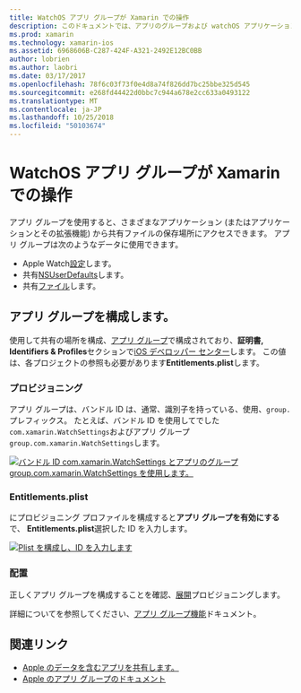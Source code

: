 ```yaml
---
title: WatchOS アプリ グループが Xamarin での操作
description: このドキュメントでは、アプリのグループおよび watchOS アプリケーションでの使用について説明します。 これには、要件、Entitlements.plist の考慮事項、およびデプロイのプロビジョニング アプリ グループを構成する方法について説明します。
ms.prod: xamarin
ms.technology: xamarin-ios
ms.assetid: 6968606B-C287-424F-A321-2492E12BC0BB
author: lobrien
ms.author: laobri
ms.date: 03/17/2017
ms.openlocfilehash: 78f6c03f73f0e4d8a74f826dd7bc25bbe325d545
ms.sourcegitcommit: e268fd44422d0bbc7c944a678e2cc633a0493122
ms.translationtype: MT
ms.contentlocale: ja-JP
ms.lasthandoff: 10/25/2018
ms.locfileid: "50103674"
---
```

# <a name="working-with-watchos-app-groups-in-xamarin"></a>WatchOS アプリ グループが Xamarin での操作


アプリ グループを使用すると、さまざまなアプリケーション (またはアプリケーションとその拡張機能) から共有ファイルの保存場所にアクセスできます。 アプリ グループは次のようなデータに使用できます。

- Apple Watch[設定](~/ios/watchos/app-fundamentals/settings.md)します。
- 共有[NSUserDefaults](~/ios/watchos/app-fundamentals/parent-app.md#nsuserdefaults)します。
- 共有[ファイル](~/ios/watchos/app-fundamentals/parent-app.md#files)します。

## <a name="configure-an-app-group"></a>アプリ グループを構成します。

使用して共有の場所を構成、[アプリ グループ](https://developer.apple.com/library/ios/documentation/Miscellaneous/Reference/EntitlementKeyReference/Chapters/EnablingAppSandbox.html#//apple_ref/doc/uid/TP40011195-CH4-SW19)で構成されており、**証明書, Identifiers & Profiles**セクションで[iOS デベロッパー センター](https://developer.apple.com/devcenter/ios/)します。 この値は、各プロジェクトの参照も必要があります**Entitlements.plist**します。

### <a name="provisioning"></a>プロビジョニング

アプリ グループは、バンドル ID は、通常、識別子を持っている、使用、`group.`プレフィックス。 たとえば、バンドル ID を使用してでした`com.xamarin.WatchSettings`およびアプリ グループ`group.com.xamarin.WatchSettings`します。

[![](app-groups-images/app-group-sml.png "バンドル ID com.xamarin.WatchSettings とアプリのグループ group.com.xamarin.WatchSettings を使用します。")](app-groups-images/app-group.png#lightbox)

### <a name="entitlementsplist"></a>Entitlements.plist

にプロビジョニング プロファイルを構成すると**アプリ グループを有効にする**で、 **Entitlements.plist**選択した ID を入力します。

[![](app-groups-images/entitlements-sml.png "Plist を構成し、ID を入力します")](app-groups-images/entitlements.png#lightbox)


### <a name="deployment"></a>配置

正しくアプリ グループを構成することを確認、[展開](~/ios/watchos/deploy-test/index.md#App_Groups)プロビジョニングします。


詳細についてを参照してください、[アプリ グループ機能](~/ios/deploy-test/provisioning/capabilities/app-groups-capabilities.md)ドキュメント。


## <a name="related-links"></a>関連リンク

- [Apple のデータを含むアプリを共有します。](https://developer.apple.com/library/ios/documentation/General/Conceptual/ExtensibilityPG/ExtensionScenarios.html)
- [Apple のアプリ グループのドキュメント](https://developer.apple.com/library/ios/documentation/Miscellaneous/Reference/EntitlementKeyReference/Chapters/EnablingAppSandbox.html#//apple_ref/doc/uid/TP40011195-CH4-SW19)
